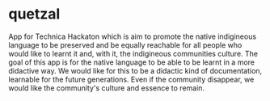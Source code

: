 # quetzal
App for Technica Hackaton which is aim to promote the native indigineous language to be preserved and be equally reachable for all people who would like to learnt it and, with it, the indigineous communities culture.
The goal of this app is for the native language to be able to be learnt in a more didactive way. We would like for this to be a didactic kind of documentation, learnable for the future generations. Even if the community disappear, we would like the community's culture and essence to remain.
